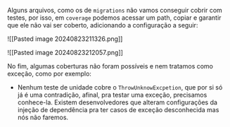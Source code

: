 Alguns arquivos, como os de `migrations` não vamos conseguir cobrir com testes, por isso, em `coverage` podemos acessar um path, copiar e garantir que ele não vai ser coberto, adicionando a configuração a seguir:

![[Pasted image 20240823211326.png]]

![[Pasted image 20240823212057.png]]

No fim, algumas coberturas não foram possíveis e nem tratamos como exceção, como por exemplo:
- Nenhum teste de unidade cobre o `ThrowUnknowExcpetion`, que por si só já é uma contradição, afinal, pra testar uma exceção, precisamos conhece-la. Existem desenvolvedores que alteram configurações da injeção de dependência pra ter casos de exceção desconhecida mas nós não faremos.